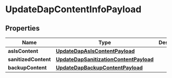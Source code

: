 

# UpdateDapContentInfoPayload


## Properties

Name | Type | Description | Notes
------------ | ------------- | ------------- | -------------
**asIsContent** | [**UpdateDapAsIsContentPayload**](UpdateDapAsIsContentPayload.md) |  |  [optional]
**sanitizedContent** | [**UpdateDapSanitizationContentPayload**](UpdateDapSanitizationContentPayload.md) |  |  [optional]
**backupContent** | [**UpdateDapBackupContentPayload**](UpdateDapBackupContentPayload.md) |  |  [optional]



